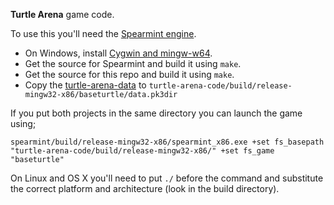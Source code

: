 **Turtle Arena** game code.

To use this you'll need the [Spearmint engine](https://github.com/zturtleman/spearmint).

  * On Windows, install [Cygwin and mingw-w64](https://github.com/zturtleman/spearmint/wiki/Compiling#windows).
  * Get the source for Spearmint and build it using `make`.
  * Get the source for this repo and build it using `make`.
  * Copy the [turtle-arena-data](https://github.com/Turtle-Arena/turtle-arena-data) to `turtle-arena-code/build/release-mingw32-x86/baseturtle/data.pk3dir`

If you put both projects in the same directory you can launch the game using;

    spearmint/build/release-mingw32-x86/spearmint_x86.exe +set fs_basepath "turtle-arena-code/build/release-mingw32-x86/" +set fs_game "baseturtle"

On Linux and OS X you'll need to put `./` before the command and substitute the correct platform and architecture (look in the build directory).

